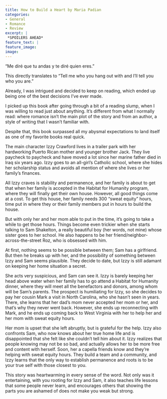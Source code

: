 ```yaml
---
title: How to Build a Heart by Maria Padian
categories: 
- General
- Romance
- Review
excerpt: |
 *SPOILERS AHEAD*
feature_text: |
feature_image: 
image: 
---
```



“Me diré que tu andas y te diré quien eres.”

This directly translates to “Tell me who you hang out with and I’ll tell you who you are.”

Already, I was intrigued and decided to keep on reading, which ended up being one of the best decisions I’ve ever made. 

I picked up this book after going through a bit of a reading slump, when I was willing to read just about anything. It’s different from what I normally read: where romance isn’t the main plot of the story and from an author, a style of writing that I wasn’t familiar with. 

Despite that, this book surpassed all my abysmal expectations to land itself as one of my favorite books real quick.

The main character Izzy Crawford lives in a trailer park with her hardworking Puerto Rican mother and younger brother Jack. They live paycheck to paycheck and have moved a lot since her marine father died in Iraq six years ago. Izzy goes to an all-girl’s Catholic school, where she hides her scholarship status and avoids all mention of where she lives or her family’s finances.  

All Izzy craves is stability and permanence, and her family is about to get that when her family is accepted in the Habitat for Humanity program, where they will finally get their own house. However, all good things come at a cost. To get this house, her family needs 300 “sweat equity” hours, time put in where they or their family members put in hours to build the house.

But with only her and her mom able to put in the time, it’s going to take a while to get those hours. Things become even trickier when she starts talking to Sam Shakelton, a really beautiful boy (her words, not mine) whose sister goes to her school. He also happens to be her friend/neighbor-across-the-street Roz, who is obsessed with him. 

At first, nothing seems to be possible between them; Sam has a girlfriend. But then he breaks up with her, and the possibility of something between Izzy and Sam seems plausible. They decide to date, but Izzy is still adamant on keeping her home situation a secret. 

She acts very suspicious, and Sam can see it. Izzy is barely keeping her head above water when her family has to go attend a Habitat for Humanity dinner, where they will meet all the benefactors and donors, among whom will be Sam’s parents. The prospect is humiliating for Izzy, so she decides to pay her cousin Mark a visit in North Carolina, who she hasn’t seen in years. There, she learns that her dad’s mom never accepted her mom or her, and that’s why they never went back. However, she ends up reconnecting with Mark, and he ends up coming back to West Virginia with her to help her and her mom with sweat equity hours.

Her mom is upset that she left abruptly, but is grateful for the help. Izzy also confronts Sam, who now knows about her true home life and is disappointed that she felt like she couldn’t tell him about it. Izzy realizes that people knowing may not be so bad, and actually allows her to be more free and content with herself. Soon, her a capella friends know and they’re helping with sweat equity hours. They build a team and a community, and Izzy learns that the only way to establish permanence and roots is to be your true self with those closest to you.

This story was heartwarming in every sense of the word. Not only was it entertaining, with you rooting for Izzy and Sam, it also teaches life lessons that some people never learn, and encourages others that showing the parts you are ashamed of does not make you weak but strong. 
